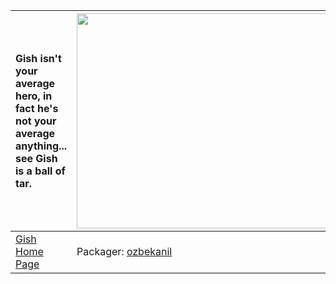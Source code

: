 | Gish isn't your average hero, in fact he's not your average anything... see Gish is a ball of tar. | <a href='http://www.youtube.com/watch?feature=player_embedded&v=5WzGQQOIcp8' target='_blank'><img src='http://img.youtube.com/vi/5WzGQQOIcp8/0.jpg' width='425' height=344 /></a> |
|:---------------------------------------------------------------------------------------------------|:----------------------------------------------------------------------------------------------------------------------------------------------------------------------------------|
|[Gish Home Page](https://github.com/FrozenCow/gish)| Packager: [ozbekanil](ozbekanil.md) |